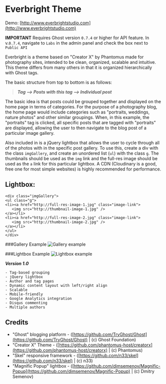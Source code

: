 # Everbright Theme

Demo: [http://www.everbrightstudio.com](http://www.everbrightstudio.com)

**IMPORTANT** Requires Ghost version `0.7.4` or higher for API feature. In v.`0.7.4`, navigate to `Labs` in the admin panel and check the box next to `Public API`

Everbright is a theme based on "Creator X" by Phantomus made for photography sites, intended to be clean, organized, scalable and intuitive. This theme differs from many others in that it is organized hierarchically with Ghost tags. 

The basic structure from top to bottom is as follows: 

> ***Tag --> Posts with this tag --> Individual post***

The basic idea is that posts could be grouped together and displayed on the home page in terms of categories. For the purpose of a photography blog, the home page would include categories such as "portraits, weddings, nature photos" and other similar groupings. When, in this example, the "portraits" tag is clicked, all specific posts that are tagged with "portraits" are displayed, allowing the user to then navigate to the blog post of a particular image gallery.

Also included in is a jQuery lightbox that allows the user to cycle through all of the photos with in the specific post gallery. To use this, create a div with the class `imgGallery`, and create an unordered list (`ul`) with the class `g`. The thumbnails should be used as the `img` link and the full-res image should be used as the `a` link for this particular lightbox. A CDN (Cloudinary is a good, free one for most simple websites) is highly recommended for performance.

Lightbox:
----

```
<div class="imgGallery">
<ul class="g">
<li><a href="http://full-res-image-1.jpg" class="image-link">
   <img src="http://thumbnail-image-1.jpg" />
</a></li>
<li><a href="http://full-res-image-2.jpg" class="image-link">
   <img src="http://thumbnail-image-2.jpg" />
</a></li>
</ul>
</div>
```
###Gallery Example
![Gallery example](http://res.cloudinary.com/establishmysteps/image/upload/v1453746627/Everbright_Example_1_djfbe9.jpg)

###Lightbox Example
![Lightbox example](http://res.cloudinary.com/establishmysteps/image/upload/v1453746757/Everbright_Example_2_k5capi.jpg)

***Version 1.0***

~~~
- Tag-based grouping
- jQuery lightbox
- Author and tag pages
- Dynamic content layout with left/right align
- Scalable
- Mobile-friendly
- Google Analytics integration
- Disqus commenting
- Multiple authors
~~~

## Credits
* "Ghost" blogging platform - ([https://github.com/TryGhost/Ghost](https://github.com/TryGhost/Ghost) | (c) Ghost Foundation)
* "Creator X" Theme - ([https://github.com/phantomus-host/creatorx](https://github.com/phantomus-host/creatorx) | (c) Phantomus)
* "Skel" responsive framework - ([https://github.com/n33/skel](https://github.com/n33/skel) | (c) n33)
* "Magnific Popup" lightbox - ([https://github.com/dimsemenov/Magnific-Popup](https://github.com/dimsemenov/Magnific-Popup) | (c) Dmitry Semenov) 